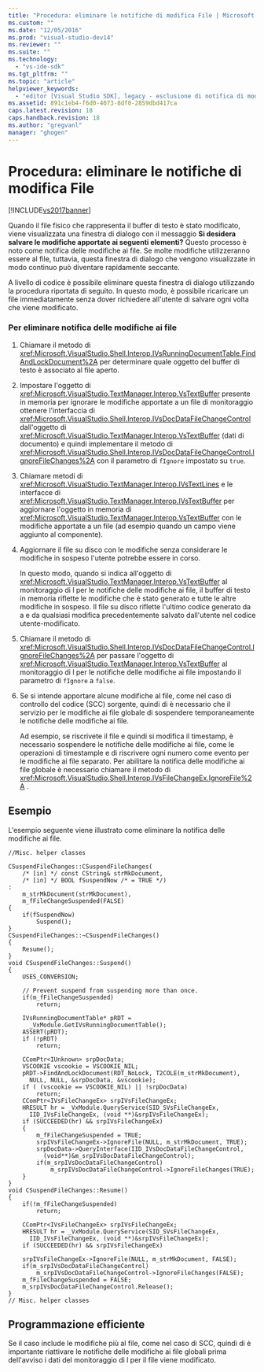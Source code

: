 ```yaml
---
title: "Procedura: eliminare le notifiche di modifica File | Microsoft Docs"
ms.custom: ""
ms.date: "12/05/2016"
ms.prod: "visual-studio-dev14"
ms.reviewer: ""
ms.suite: ""
ms.technology: 
  - "vs-ide-sdk"
ms.tgt_pltfrm: ""
ms.topic: "article"
helpviewer_keywords: 
  - "editor [Visual Studio SDK], legacy - esclusione di notifica di modifica file"
ms.assetid: 891c1eb4-f6d0-4073-8df0-2859dbd417ca
caps.latest.revision: 18
caps.handback.revision: 18
ms.author: "gregvanl"
manager: "ghogen"
---
```

# Procedura: eliminare le notifiche di modifica File
[!INCLUDE[vs2017banner](../code-quality/includes/vs2017banner.md)]

Quando il file fisico che rappresenta il buffer di testo è stato modificato, viene visualizzata una finestra di dialogo con il messaggio **Si desidera salvare le modifiche apportate ai seguenti elementi?** Questo processo è noto come notifica delle modifiche ai file.  Se molte modifiche utilizzeranno essere al file, tuttavia, questa finestra di dialogo che vengono visualizzate in modo continuo può diventare rapidamente seccante.  
  
 A livello di codice è possibile eliminare questa finestra di dialogo utilizzando la procedura riportata di seguito.  In questo modo, è possibile ricaricare un file immediatamente senza dover richiedere all'utente di salvare ogni volta che viene modificato.  
  
### Per eliminare notifica delle modifiche ai file  
  
1.  Chiamare il metodo di <xref:Microsoft.VisualStudio.Shell.Interop.IVsRunningDocumentTable.FindAndLockDocument%2A> per determinare quale oggetto del buffer di testo è associato al file aperto.  
  
2.  Impostare l'oggetto di <xref:Microsoft.VisualStudio.TextManager.Interop.VsTextBuffer> presente in memoria per ignorare le modifiche apportate a un file di monitoraggio ottenere l'interfaccia di <xref:Microsoft.VisualStudio.Shell.Interop.IVsDocDataFileChangeControl> dall'oggetto di <xref:Microsoft.VisualStudio.TextManager.Interop.VsTextBuffer> \(dati di documento\) e quindi implementare il metodo di <xref:Microsoft.VisualStudio.Shell.Interop.IVsDocDataFileChangeControl.IgnoreFileChanges%2A> con il parametro di `fIgnore` impostato su `true`.  
  
3.  Chiamare metodi di <xref:Microsoft.VisualStudio.TextManager.Interop.IVsTextLines> e le interfacce di <xref:Microsoft.VisualStudio.TextManager.Interop.IVsTextBuffer> per aggiornare l'oggetto in memoria di <xref:Microsoft.VisualStudio.TextManager.Interop.VsTextBuffer> con le modifiche apportate a un file \(ad esempio quando un campo viene aggiunto al componente\).  
  
4.  Aggiornare il file su disco con le modifiche senza considerare le modifiche in sospeso l'utente potrebbe essere in corso.  
  
     In questo modo, quando si indica all'oggetto di <xref:Microsoft.VisualStudio.TextManager.Interop.VsTextBuffer> al monitoraggio di l per le notifiche delle modifiche ai file, il buffer di testo in memoria riflette le modifiche che è stato generato e tutte le altre modifiche in sospeso.  Il file su disco riflette l'ultimo codice generato da a e da qualsiasi modifica precedentemente salvato dall'utente nel codice utente\-modificato.  
  
5.  Chiamare il metodo di <xref:Microsoft.VisualStudio.Shell.Interop.IVsDocDataFileChangeControl.IgnoreFileChanges%2A> per passare l'oggetto di <xref:Microsoft.VisualStudio.TextManager.Interop.VsTextBuffer> al monitoraggio di l per le notifiche delle modifiche ai file impostando il parametro di `fIgnore` a `false`.  
  
6.  Se si intende apportare alcune modifiche al file, come nel caso di controllo del codice \(SCC\) sorgente, quindi di è necessario che il servizio per le modifiche ai file globale di sospendere temporaneamente le notifiche delle modifiche ai file.  
  
     Ad esempio, se riscrivete il file e quindi si modifica il timestamp, è necessario sospendere le notifiche delle modifiche ai file, come le operazioni di timestample e di riscrivere ogni numero come evento per le modifiche ai file separato.  Per abilitare la notifica delle modifiche ai file globale è necessario chiamare il metodo di <xref:Microsoft.VisualStudio.Shell.Interop.IVsFileChangeEx.IgnoreFile%2A> .  
  
## Esempio  
 L'esempio seguente viene illustrato come eliminare la notifica delle modifiche ai file.  
  
```cpp#  
//Misc. helper classes  
  
CSuspendFileChanges::CSuspendFileChanges(  
    /* [in] */ const CString& strMkDocument,   
    /* [in] */ BOOL fSuspendNow /* = TRUE */)   
:  
    m_strMkDocument(strMkDocument),  
    m_fFileChangeSuspended(FALSE)  
{  
    if(fSuspendNow)  
        Suspend();  
}  
CSuspendFileChanges::~CSuspendFileChanges()  
{  
    Resume();  
}  
void CSuspendFileChanges::Suspend()  
{  
    USES_CONVERSION;  
  
    // Prevent suspend from suspending more than once.  
    if(m_fFileChangeSuspended)  
        return;  
  
    IVsRunningDocumentTable* pRDT =   
      _VxModule.GetIVsRunningDocumentTable();  
    ASSERT(pRDT);  
    if (!pRDT)  
        return;  
  
    CComPtr<IUnknown> srpDocData;  
    VSCOOKIE vscookie = VSCOOKIE_NIL;  
    pRDT->FindAndLockDocument(RDT_NoLock, T2COLE(m_strMkDocument),    
      NULL, NULL, &srpDocData, &vscookie);  
    if ( (vscookie == VSCOOKIE_NIL) || !srpDocData)  
        return;  
    CComPtr<IVsFileChangeEx> srpIVsFileChangeEx;  
    HRESULT hr = _VxModule.QueryService(SID_SVsFileChangeEx,   
      IID_IVsFileChangeEx, (void **)&srpIVsFileChangeEx);  
    if (SUCCEEDED(hr) && srpIVsFileChangeEx)  
    {  
        m_fFileChangeSuspended = TRUE;  
        srpIVsFileChangeEx->IgnoreFile(NULL, m_strMkDocument, TRUE);   
        srpDocData->QueryInterface(IID_IVsDocDataFileChangeControl,   
          (void**)&m_srpIVsDocDataFileChangeControl);  
        if(m_srpIVsDocDataFileChangeControl)  
            m_srpIVsDocDataFileChangeControl->IgnoreFileChanges(TRUE);  
    }  
}  
void CSuspendFileChanges::Resume()  
{  
    if(!m_fFileChangeSuspended)  
        return;  
  
    CComPtr<IVsFileChangeEx> srpIVsFileChangeEx;  
    HRESULT hr = _VxModule.QueryService(SID_SVsFileChangeEx,   
      IID_IVsFileChangeEx, (void **)&srpIVsFileChangeEx);  
    if (SUCCEEDED(hr) && srpIVsFileChangeEx)  
  
    srpIVsFileChangeEx->IgnoreFile(NULL, m_strMkDocument, FALSE);   
    if(m_srpIVsDocDataFileChangeControl)  
        m_srpIVsDocDataFileChangeControl->IgnoreFileChanges(FALSE);  
    m_fFileChangeSuspended = FALSE;  
    m_srpIVsDocDataFileChangeControl.Release();  
}  
// Misc. helper classes  
```  
  
## Programmazione efficiente  
 Se il caso include le modifiche più al file, come nel caso di SCC, quindi di è importante riattivare le notifiche delle modifiche ai file globali prima dell'avviso i dati del monitoraggio di l per il file viene modificato.